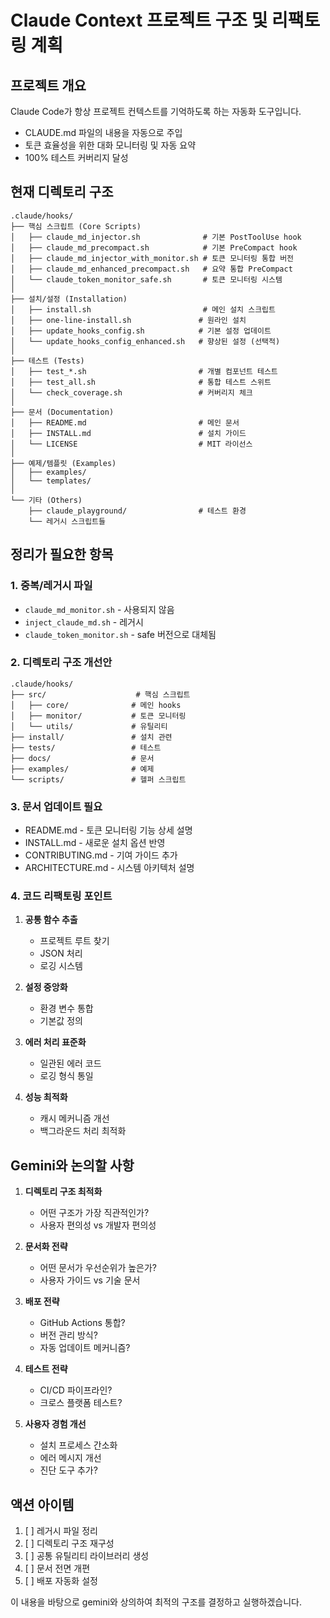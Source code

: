# Claude Context 프로젝트 구조 및 리팩토링 계획

## 프로젝트 개요
Claude Code가 항상 프로젝트 컨텍스트를 기억하도록 하는 자동화 도구입니다.
- CLAUDE.md 파일의 내용을 자동으로 주입
- 토큰 효율성을 위한 대화 모니터링 및 자동 요약
- 100% 테스트 커버리지 달성

## 현재 디렉토리 구조
```
.claude/hooks/
├── 핵심 스크립트 (Core Scripts)
│   ├── claude_md_injector.sh              # 기본 PostToolUse hook
│   ├── claude_md_precompact.sh            # 기본 PreCompact hook
│   ├── claude_md_injector_with_monitor.sh # 토큰 모니터링 통합 버전
│   ├── claude_md_enhanced_precompact.sh   # 요약 통합 PreCompact
│   └── claude_token_monitor_safe.sh       # 토큰 모니터링 시스템
│
├── 설치/설정 (Installation)
│   ├── install.sh                         # 메인 설치 스크립트
│   ├── one-line-install.sh               # 원라인 설치
│   ├── update_hooks_config.sh            # 기본 설정 업데이트
│   └── update_hooks_config_enhanced.sh   # 향상된 설정 (선택적)
│
├── 테스트 (Tests)
│   ├── test_*.sh                         # 개별 컴포넌트 테스트
│   ├── test_all.sh                       # 통합 테스트 스위트
│   └── check_coverage.sh                 # 커버리지 체크
│
├── 문서 (Documentation)
│   ├── README.md                         # 메인 문서
│   ├── INSTALL.md                        # 설치 가이드
│   └── LICENSE                           # MIT 라이선스
│
├── 예제/템플릿 (Examples)
│   ├── examples/
│   └── templates/
│
└── 기타 (Others)
    ├── claude_playground/                # 테스트 환경
    └── 레거시 스크립트들
```

## 정리가 필요한 항목

### 1. 중복/레거시 파일
- `claude_md_monitor.sh` - 사용되지 않음
- `inject_claude_md.sh` - 레거시
- `claude_token_monitor.sh` - safe 버전으로 대체됨

### 2. 디렉토리 구조 개선안
```
.claude/hooks/
├── src/                    # 핵심 스크립트
│   ├── core/              # 메인 hooks
│   ├── monitor/           # 토큰 모니터링
│   └── utils/             # 유틸리티
├── install/               # 설치 관련
├── tests/                 # 테스트
├── docs/                  # 문서
├── examples/              # 예제
└── scripts/               # 헬퍼 스크립트
```

### 3. 문서 업데이트 필요
- README.md - 토큰 모니터링 기능 상세 설명
- INSTALL.md - 새로운 설치 옵션 반영
- CONTRIBUTING.md - 기여 가이드 추가
- ARCHITECTURE.md - 시스템 아키텍처 설명

### 4. 코드 리팩토링 포인트
1. **공통 함수 추출**
   - 프로젝트 루트 찾기
   - JSON 처리
   - 로깅 시스템

2. **설정 중앙화**
   - 환경 변수 통합
   - 기본값 정의

3. **에러 처리 표준화**
   - 일관된 에러 코드
   - 로깅 형식 통일

4. **성능 최적화**
   - 캐시 메커니즘 개선
   - 백그라운드 처리 최적화

## Gemini와 논의할 사항

1. **디렉토리 구조 최적화**
   - 어떤 구조가 가장 직관적인가?
   - 사용자 편의성 vs 개발자 편의성

2. **문서화 전략**
   - 어떤 문서가 우선순위가 높은가?
   - 사용자 가이드 vs 기술 문서

3. **배포 전략**
   - GitHub Actions 통합?
   - 버전 관리 방식?
   - 자동 업데이트 메커니즘?

4. **테스트 전략**
   - CI/CD 파이프라인?
   - 크로스 플랫폼 테스트?

5. **사용자 경험 개선**
   - 설치 프로세스 간소화
   - 에러 메시지 개선
   - 진단 도구 추가?

## 액션 아이템
1. [ ] 레거시 파일 정리
2. [ ] 디렉토리 구조 재구성
3. [ ] 공통 유틸리티 라이브러리 생성
4. [ ] 문서 전면 개편
5. [ ] 배포 자동화 설정

이 내용을 바탕으로 gemini와 상의하여 최적의 구조를 결정하고 실행하겠습니다.